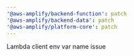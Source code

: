 ```yaml
---
'@aws-amplify/backend-function': patch
'@aws-amplify/backend-data': patch
'@aws-amplify/platform-core': patch
---
```


Lambda client env var name issue
